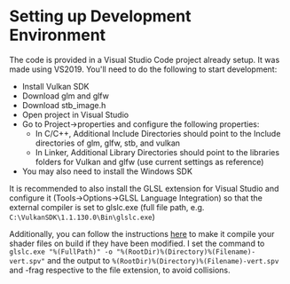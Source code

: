 # Setting up Development Environment

The code is provided in a Visual Studio Code project already setup. It was made using VS2019. You'll need to do the following to start development:

- Install Vulkan SDK
- Download glm and glfw
- Download stb_image.h
- Open project in Visual Studio
- Go to Project->properties and configure the following properties:
	- In C/C++, Additional Include Directories should point to the Include directories of glm, glfw, stb, and vulkan
	- In Linker, Additional Library Directories should point to the libraries folders for Vulkan and glfw (use current settings as reference)
- You may also need to install the Windows SDK

It is recommended to also install the GLSL extension for Visual Studio and configure it (Tools->Options->GLSL Language Integration) so that the external compiler is set to glslc.exe (full file path, e.g. `C:\VulkanSDK\1.1.130.0\Bin\glslc.exe`)

Additionally, you can follow the instructions [here](https://stackoverflow.com/questions/57538385/running-spir-v-compiler-as-pre-build-event-in-vs2017-if-only-the-shader-code-was/57540462#57540462) to make it compile your shader files on build if they have been modified. I set the command to `glslc.exe "%(FullPath)" -o "%(RootDir)%(Directory)%(Filename)-vert.spv"` and the output to `%(RootDir)%(Directory)%(Filename)-vert.spv` and -frag respective to the file extension, to avoid collisions.
